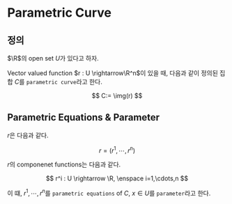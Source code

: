 # Parametric Curve
## 정의
$\R$의 open set $U$가 있다고 하자.

Vector valued function $r : U \rightarrow\R^n$이 있을 때, 다음과 같이 정의된 집합 $C$를 `parametric curve`라고 한다.

$$ C:= \img(r) $$

## Parametric Equations & Parameter
$r$은 다음과 같다.

$$ r = (r^1, \cdots, r^n) $$

$r$의 componenet functions는 다음과 같다.

$$ r^i : U \rightarrow \R, \enspace i=1,\cdots,n $$

이 떄, $r^1,\cdots,r^n$를 `parametric equations` of $C$, $x \in U$를 `parameter`라고 한다.